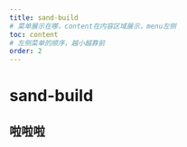 ```yaml
---
title: sand-build
# 菜单展示在哪，content在内容区域展示，menu左侧
toc: content
# 左侧菜单的顺序，越小越靠前
order: 2
---
```


# sand-build

## 啦啦啦
